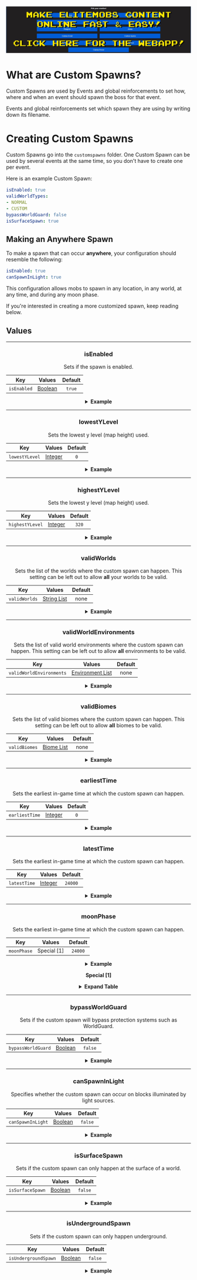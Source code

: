 [![webapp_banner.jpg](../../../img/wiki/webapp_banner.jpg)](https://magmaguy.com/webapp/webapp.html)

# What are Custom Spawns?

Custom Spawns are used by Events and global reinforcements to set how, where and when an event should spawn the boss for that event.

Events and global reinforcements set which spawn they are using by writing down its filename.

# Creating Custom Spawns

Custom Spawns go into the `customspawns` folder. One Custom Spawn can be used by several events at the same time, so you don't have to create one per event.

Here is an example Custom Spawn:

```yaml
isEnabled: true
validWorldTypes:
- NORMAL
- CUSTOM
bypassWorldGuard: false
isSurfaceSpawn: true
```

## Making an Anywhere Spawn
To make a spawn that can occur **anywhere**, your configuration should resemble the following:

```yml
isEnabled: true
canSpawnInLight: true
```
This configuration allows mobs to spawn in any location, in any world, at any time, and during any moon phase.

If you're interested in creating a more customized spawn, keep reading below.

## Values

<div align="center">

***

### isEnabled

Sets if the spawn is enabled.

| Key       |       Values        | Default |
|-----------|:-------------------:|:-------:|
| `isEnabled` | [Boolean](#boolean) | `true`  |

<details> 

<summary><b>Example</b></summary>

<div align="left">

```yml
isEnabled: true
```

</div>

</details>

***

### lowestYLevel

Sets the lowest y level (map height) used.

| Key       |       Values        | Default |
|-----------|:-------------------:|:-------:|
| `lowestYLevel` | [Integer](#integer) |   `0`   |

<details> 

<summary><b>Example</b></summary>

<div align="left">

```yml
lowestYLevel: 0
```

</div>

</details>

***

### highestYLevel

Sets the lowest y level (map height) used.

| Key       |       Values        | Default |
|-----------|:-------------------:|:-------:|
| `highestYLevel` | [Integer](#integer) |  `320`  |

<details> 

<summary><b>Example</b></summary>

<div align="left">

```yml
highestYLevel: 320
```

</div>

</details>

***

### validWorlds

Sets the list of the worlds where the custom spawn can happen. This setting can be left out to allow **all** your worlds to be valid.

| Key       |           Values            | Default |
|-----------|:---------------------------:|:-------:|
| `validWorlds` | [String List](#string_list) |  none   |

<details> 

<summary><b>Example</b></summary>

<div align="left">

```yml
validWorlds:
- WORLD
- FUN_LAND
```

*If you want all your worlds to be valid you can just not use the setting or format it like this:*

```yml
validWorlds: []
```

</div>

</details>

***

### validWorldEnvironments

Sets the list of valid world environments where the custom spawn can happen. This setting can be left out to allow **all** environments to be valid.

| Key       |           Values            | Default |
|-----------|:---------------------------:|:-------:|
| `validWorldEnvironments` | [Environment List](https://hub.spigotmc.org/javadocs/spigot/org/bukkit/WorldType.html) |  none   |

<details> 

<summary><b>Example</b></summary>

<div align="left">

```yml
validWorldEnvironments:
- FLAT
- LARGE_BIOMES
```

*If you want all environments to be valid you can just not use the setting or format it like this:*

```yml
validWorldEnvironments: []
```

</div>

</details>

***

### validBiomes

Sets the list of valid biomes where the custom spawn can happen. This setting can be left out to allow **all** biomes to be valid.

| Key       |           Values            | Default |
|-----------|:---------------------------:|:-------:|
| `validBiomes` | [Biome List](https://hub.spigotmc.org/javadocs/spigot/org/bukkit/block/Biome.html) |  none   |

<details> 

<summary><b>Example</b></summary>

<div align="left">

```yml
validBiomes:
- DESERT
- MUSHROOM_FIELDS
```

*If you want all environments to be valid you can just not use the setting or format it like this:*

```yml
validBiomes: []
```

</div>

</details>

***

### earliestTime

Sets the earliest in-game time at which the custom spawn can happen.

| Key       |           Values            | Default |
|-----------|:---------------------------:|:-------:|
| `earliestTime` | [Integer](#integer) |   `0`   |

<details> 

<summary><b>Example</b></summary>

<div align="left">

```yml
earliestTime: 0
```

</div>

</details>

***

### latestTime

Sets the earliest in-game time at which the custom spawn can happen.

| Key       |           Values            | Default |
|-----------|:---------------------------:|:-------:|
| `latestTime` | [Integer](#integer) | `24000` |

<details> 

<summary><b>Example</b></summary>

<div align="left">

```yml
latestTime: 24000
```

</div>

</details>

***

### moonPhase

Sets the earliest in-game time at which the custom spawn can happen.

| Key       |   Values    | Default |
|-----------|:-----------:|:-------:|
| `moonPhase` | Special [1] | `24000` |

<details> 

<summary><b>Example</b></summary>

<div align="left">

```yml
moonPhase: 24000
```

</div>

</details>

**Special [1]**

<details> 

<summary><b>Expand Table</b></summary>

| Moon Phase        | Preview  |
|-------------------|:--------:|
| `NEW_MOON`        |    🌑    |
| `WAXING_CRESCENT` |    🌒    |
| `FIRST_QUARTER`   |    🌓    |
| `WAXING_GIBBOUS`  |    🌔    |
| `FULL_MOON`       |    🌕    |
| `WANING_GIBBOUS`  |    🌖    |
| `WANING_CRESCENT` |    🌘    |

</details>

***

### bypassWorldGuard

Sets if the custom spawn will bypass protection systems such as WorldGuard.

| Key       |           Values            | Default |
|-----------|:---------------------------:|:-------:|
| `bypassWorldGuard` | [Boolean](#boolean) | `false` |

<details> 

<summary><b>Example</b></summary>

<div align="left">

```yml
bypassWorldGuard: false
```

</div>

</details>

***

### canSpawnInLight

Specifies whether the custom spawn can occur on blocks illuminated by light sources.

| Key       |           Values            | Default |
|-----------|:---------------------------:|:-------:|
| `canSpawnInLight` | [Boolean](#boolean) | `false` |

<details> 

<summary><b>Example</b></summary>

<div align="left">

```yml
canSpawnInLight: false
```

</div>

</details>

***

### isSurfaceSpawn

Sets if the custom spawn can only happen at the surface of a world.

| Key       |           Values            | Default |
|-----------|:---------------------------:|:-------:|
| `isSurfaceSpawn` | [Boolean](#boolean) | `false` |

<details> 

<summary><b>Example</b></summary>

<div align="left">

```yml
isSurfaceSpawn: false
```

</div>

</details>

***

### isUndergroundSpawn

Sets if the custom spawn can only happen underground.

| Key       |           Values            | Default |
|-----------|:---------------------------:|:-------:|
| `isUndergroundSpawn` | [Boolean](#boolean) | `false` |

<details> 

<summary><b>Example</b></summary>

<div align="left">

```yml
isUndergroundSpawn: false
```

</div>

</details>

</div>